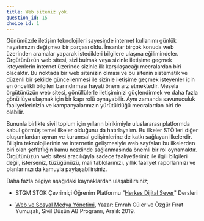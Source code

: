 ```yaml
---
title: Web sitemiz yok.
question_id: 15
choice_id: 1
---
```

Günümüzde iletişim teknolojileri sayesinde internet kullanımı günlük hayatımızın değişmez bir parçası oldu. İnsanlar birçok konuda web üzerinden aramalar yaparak istedikleri bilgilere ulaşma eğilimindeler. Örgütünüzün web sitesi, sizi bulmak veya sizinle iletişime geçmek isteyenlerin internet üzerinde sizinle ilk karşılaşacağı mecralardan biri olacaktır. Bu noktada bir web sitenizin olması ve bu sitenin sistematik ve düzenli bir şekilde güncellenmesi ile sizinle iletişime geçmek isteyenler için en öncelikli bilgileri barındırması hayati önem arz etmektedir. Mesela örgütünüzün web sitesi, gönüllülerle iletişiminizi güçlendirmek ve daha fazla gönüllüye ulaşmak için bir kapı rolü oynayabilir. Aynı zamanda savunuculuk faaliyetlerinizin ve kampanyalarınızın yürütüldüğü mecralardan biri de olabilir.

Bununla birlikte sivil toplum için yılların birikimiyle uluslararası platformda kabul görmüş temel ilkeler olduğunu da hatırlayalım. Bu ilkeler STÖ’leri diğer oluşumlardan ayıran ve kurumsal gelişimlerine de katkı sağlayan ilkelerdir. Bilişim teknolojilerinin ve internetin gelişmesiyle web sayfaları bu ilkelerden biri olan şeffaflığın kamu nezdinde sağlanmasında önemli bir rol oynamaktır. Örgütünüzün web sitesi aracılığıyla sadece faaliyetleriniz ile ilgili bilgileri değil, isterseniz, tüzüğünüzü, mali tablolarınızı, yıllık faaliyet raporlarınızı ve planlarınızı da kamuyla paylaşabilirsiniz.

Daha fazla bilgiye aşağıdaki kaynaklardan ulaşabilirsiniz;

- STGM STOK Çevrimiçi Öğrenim Platformu "[<u>Herkes Dijital Sever</u>](https://www.stgm.org.tr/sivil-toplum-okulu-stok/herkes-dijital-sever)" Dersleri

- [<u>Web ve Sosyal Medya Yönetimi</u>](https://www.stgm.org.tr/sites/default/files/2020-09/web-ve-sosyal-medya-yonetimi-rehberi.pdf), Yazar: Emrah Güler ve Özgür Fırat Yumuşak, Sivil Düşün AB Programı, Aralık 2019.

